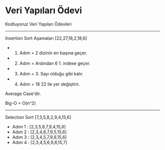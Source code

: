 # Veri Yapıları Ödevi
Kodluyoruz Veri Yapıları Ödevleri

---------
Insertion Sort Aşamaları
[22,27,16,2,18,6]

* 1. Adım = 2 dizinin en başına geçer.
* 2. Adım = Ardından 6 1. indexe geçer.
* 3. Adım = 3. Sayı olduğu gibi kalır.
* 4. Adım = 18 22 ile yer değiştirir.

Average Case'dir.

Big-O = O(n^2)

--------
Selection Sort
[7,3,5,8,2,9,4,15,6]

* Adım 1 : [2,3,5,8,7,9,4,15,6] 
* Adım 2 : [2,3,4,8,7,9,5,15,6] 
* Adım 3 : [2,3,4,5,7,9,8,15,6] 
* Adım 4 : [2,3,4,5,6,9,8,15,7]